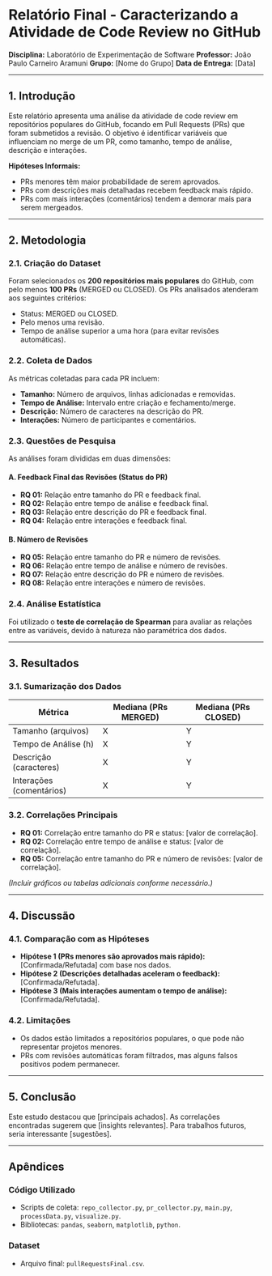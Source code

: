 # Relatório Final - Caracterizando a Atividade de Code Review no GitHub

**Disciplina:** Laboratório de Experimentação de Software
**Professor:** João Paulo Carneiro Aramuni
**Grupo:** [Nome do Grupo]
**Data de Entrega:** [Data]

---

## 1. Introdução

Este relatório apresenta uma análise da atividade de code review em repositórios populares do GitHub, focando em Pull Requests (PRs) que foram submetidos a revisão. O objetivo é identificar variáveis que influenciam no merge de um PR, como tamanho, tempo de análise, descrição e interações.

**Hipóteses Informais:**

- PRs menores têm maior probabilidade de serem aprovados.
- PRs com descrições mais detalhadas recebem feedback mais rápido.
- PRs com mais interações (comentários) tendem a demorar mais para serem mergeados.

---

## 2. Metodologia

### 2.1. Criação do Dataset

Foram selecionados os **200 repositórios mais populares** do GitHub, com pelo menos **100 PRs** (MERGED ou CLOSED). Os PRs analisados atenderam aos seguintes critérios:

- Status: MERGED ou CLOSED.
- Pelo menos uma revisão.
- Tempo de análise superior a uma hora (para evitar revisões automáticas).

### 2.2. Coleta de Dados

As métricas coletadas para cada PR incluem:

- **Tamanho:** Número de arquivos, linhas adicionadas e removidas.
- **Tempo de Análise:** Intervalo entre criação e fechamento/merge.
- **Descrição:** Número de caracteres na descrição do PR.
- **Interações:** Número de participantes e comentários.

### 2.3. Questões de Pesquisa

As análises foram divididas em duas dimensões:

#### A. Feedback Final das Revisões (Status do PR)

- **RQ 01:** Relação entre tamanho do PR e feedback final.
- **RQ 02:** Relação entre tempo de análise e feedback final.
- **RQ 03:** Relação entre descrição do PR e feedback final.
- **RQ 04:** Relação entre interações e feedback final.

#### B. Número de Revisões

- **RQ 05:** Relação entre tamanho do PR e número de revisões.
- **RQ 06:** Relação entre tempo de análise e número de revisões.
- **RQ 07:** Relação entre descrição do PR e número de revisões.
- **RQ 08:** Relação entre interações e número de revisões.

### 2.4. Análise Estatística

Foi utilizado o **teste de correlação de Spearman** para avaliar as relações entre as variáveis, devido à natureza não paramétrica dos dados.

---

## 3. Resultados

### 3.1. Sumarização dos Dados

| Métrica                  | Mediana (PRs MERGED) | Mediana (PRs CLOSED) |
| ------------------------ | -------------------- | -------------------- |
| Tamanho (arquivos)       | X                    | Y                    |
| Tempo de Análise (h)     | X                    | Y                    |
| Descrição (caracteres)   | X                    | Y                    |
| Interações (comentários) | X                    | Y                    |

### 3.2. Correlações Principais

- **RQ 01:** Correlação entre tamanho do PR e status: [valor de correlação].
- **RQ 02:** Correlação entre tempo de análise e status: [valor de correlação].
- **RQ 05:** Correlação entre tamanho do PR e número de revisões: [valor de correlação].

*(Incluir gráficos ou tabelas adicionais conforme necessário.)*

---

## 4. Discussão

### 4.1. Comparação com as Hipóteses

- **Hipótese 1 (PRs menores são aprovados mais rápido):** [Confirmada/Refutada] com base nos dados.
- **Hipótese 2 (Descrições detalhadas aceleram o feedback):** [Confirmada/Refutada].
- **Hipótese 3 (Mais interações aumentam o tempo de análise):** [Confirmada/Refutada].

### 4.2. Limitações

- Os dados estão limitados a repositórios populares, o que pode não representar projetos menores.
- PRs com revisões automáticas foram filtrados, mas alguns falsos positivos podem permanecer.

---

## 5. Conclusão

Este estudo destacou que [principais achados]. As correlações encontradas sugerem que [insights relevantes]. Para trabalhos futuros, seria interessante [sugestões].

---

## Apêndices

### Código Utilizado

- Scripts de coleta: `repo_collector.py`, `pr_collector.py`, `main.py`, `processData.py`, `visualize.py`.
- Bibliotecas: `pandas`, `seaborn`, `matplotlib`, `python`.

### Dataset

- Arquivo final: `pullRequestsFinal.csv`.
